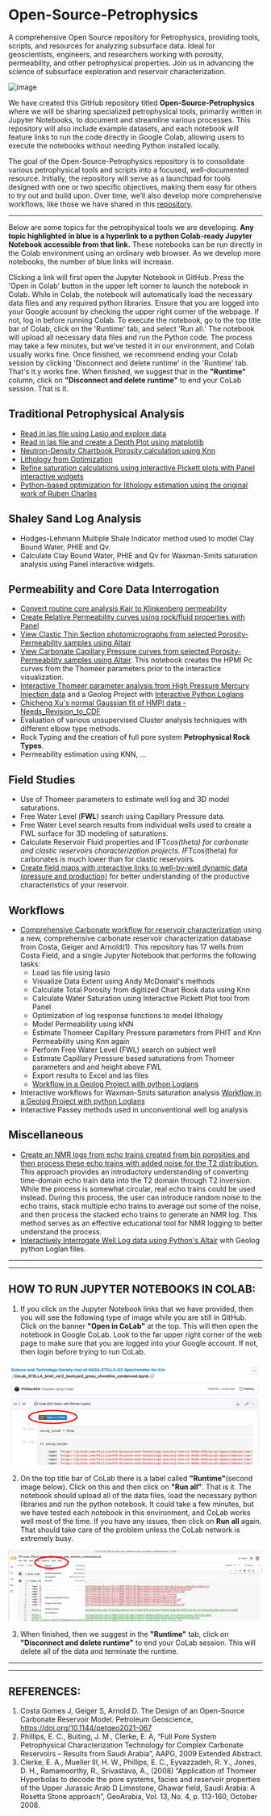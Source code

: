 # Open-Source-Petrophysics
A comprehensive Open Source repository for Petrophysics, providing tools, scripts, and resources for analyzing subsurface data. Ideal for geoscientists, engineers, and researchers working with porosity, permeability, and other petrophysical properties. Join us in advancing the science of subsurface exploration and reservoir characterization.

![image](Interactive_Petrophysics.gif)

We have created this GitHub repository titled **Open-Source-Petrophysics** where we will be sharing specialized petrophysical tools, primarily written in Jupyter Notebooks, to document and streamline various processes. This repository will also include example datasets, and each notebook will feature links to run the code directly in Google Colab, allowing users to execute the notebooks without needing Python installed locally. 

The goal of the Open-Source-Petrophysics repository is to consolidate various petrophysical tools and scripts into a focused, well-documented resource. Initially, the repository will serve as a launchpad for tools designed with one or two specific objectives, making them easy for others to try out and build upon. Over time, we’ll also develop more comprehensive workflows, like those we have shared in this [repository](https://github.com/Philliec459/Jupyter-Notebooks_for-Characterization-of-a-New-Open-Source-Carbonate-Reservoir-Benchmarking-Case-St).

---
Below are some topics for the petrophysical tools we are developing. **Any topic highlighted in blue is a hyperlink to a python Colab-ready Jupyter Notebook accessible from that link.** These notebooks can be run directly in the Colab environment using an ordinary web browser. As we develop more notebooks, the number of blue links will increase.

Clicking a link will first open the Jupyter Notebook in GitHub. Press the 'Open in Colab' button in the upper left corner to launch the notebook in Colab. While in Colab, the notebook will automatically load the necessary data files and any required python libraries. Ensure that you are logged into your Google account by checking the upper right corner of the webpage. If not, log in before running Colab. To execute the notebook, go to the top title bar of Colab, click on the 'Runtime' tab, and select 'Run all.' The notebook will upload all necessary data files and run the Python code. The process may take a few minutes, but we've tested it in our environment, and Colab usually works fine. Once finished, we recommend ending your Colab session by clicking 'Disconnect and delete runtime' in the 'Runtime' tab. That's it.y works fine. When finished, we suggest that in the **"Runtime"** column, click on **"Disconnect and delete runtime"** to end your CoLab session. That is it. 

## **Traditional Petrophysical Analysis**
- [Read in las file using Lasio and explore data](https://github.com/Philliec459/Open-Source-Petrophysics/blob/main/Simple_Petrpphysical_Workflow/1_Read_LAS_Explore_Data.ipynb)
- [Read in las file and create a Depth Plot using matplotlib](https://github.com/Philliec459/Open-Source-Petrophysics/blob/main/Simple_Petrpphysical_Workflow/2_Read_LAS_Depth_Plot.ipynb)
- [Neutron-Density Chartbook Porosity calculation using Knn](https://github.com/Philliec459/Open-Source-Petrophysics/blob/main/Simple_Petrpphysical_Workflow/3_Read_LAS_Chartbook_Porosity.ipynb)
- [Lithology from Optimization](https://github.com/Philliec459/Open-Source-Petrophysics/blob/main/Simple_Petrpphysical_Workflow/4_Read_LAS_Optimized_Lithology.ipynb)
- [Refine saturation calculations using interactive Pickett plots with Panel interactive widgets](https://github.com/Philliec459/Open-Source-Petrophysics/blob/main/Simple_Petrpphysical_Workflow/5_Read_LAS_Log_Saturations_Pickett_Plot.ipynb) 
- [Python-based optimization for lithology estimation using the original work of Ruben Charles](https://github.com/Philliec459/Open-Source-Petrophysics/blob/main/Simple_Petrpphysical_Workflow/rubens_optimization_methods.ipynb) 

## **Shaley Sand Log Analysis**
- Hodges-Lehmann Multiple Shale Indicator method used to model Clay Bound Water, PHIE and Qv. 
- Calculate Clay Bound Water, PHIE and Qv for Waxman-Smits saturation analysis using Panel interactive widgets.

## **Permeability and Core Data Interrogation**
- [Convert routine core analysis Kair to Klinkenberg permeability](https://github.com/Philliec459/Open-Source-Petrophysics/blob/main/Klinkenberg/Klinkenberg_Perm_GitHub.ipynb)
- [Create Relative Permeability curves using rock/fluid properties with Panel](https://github.com/Philliec459/Open-Source-Petrophysics/blob/main/Relative_Permeability/RelPerm.ipynb)
- [View Clastic Thin Section photomicrographs from selected Porosity-Permeability samples using Altair](https://github.com/Philliec459/Open-Source-Petrophysics/blob/main/Clastic_Poro-perm_Thin_Sections/Clastic_poro_perm_thinsections_Altair.ipynb)
- [View Carbonate Capillary Pressure curves from selected Porosity-Permeability samples using Altair](https://github.com/Philliec459/Open-Source-Petrophysics/blob/main/Carbonate_Rosetta-Stone_Data_Interrogation/Altair_Create_Pc_Interrogation_RosettaStone.ipynb). This notebook creates the HPMI Pc curves from the Thomeer parameters prior to the interactice visualization. 
- [Interactive Thomeer parameter analysis from High Pressure Mercury Injection data](https://github.com/Philliec459/Open-Source-Petrophysics/blob/main/Thomeer_from_Clerke_spreadsheet/Thomeer_from_Pc_curve_fit_auto-use-picks-Auto-Put_on_GitHub_read_Edspreadsheet_ver2.ipynb) and a Geolog Project with [Interactive Python Loglans](https://github.com/Philliec459/Geolog-Used-to-Model-Thomeer-Parameters-from-High-Pressure-Mercury-Injection-Data)
- [Chicheng Xu's normal Gaussian fit of HMPI data - Needs_Revision_to_CDF](https://github.com/Philliec459/Open-Source-Petrophysics/blob/main/Gaussian_Clerke_Spreadsheet/Panel_Bvocc_ver6_GitHub_colab.ipynb)
- Evaluation of various unsupervised Cluster analysis techniques with different elbow type methods.
- Rock Typing and the creation of full pore system **Petrophysical Rock Types**.
- Permeability estimation using KNN, ...

## **Field Studies**
- Use of Thomeer parameters to estimate well log and 3D model saturations.
- Free Water Level (**FWL**) search using Capillary Pressure data.
- Free Water Level search results from individual wells used to create a FWL surface for 3D modeling of saturations.
- Calculate Reservoir Fluid properties and IFT*cos(theta) for carbonate and clastic reservoirs characterization projects. IFT*cos(theta) for carbonates is much lower than for clastic reservoirs. 
- [Create field maps with interactive links to well-by-well dynamic data (pressure and production)](https://github.com/Philliec459/Altair-used-to-Visualize-and-Interrogate-well-by-well-Production-Data-from-Volve-Field/blob/master/Volve_GitHub_brief.ipynb) for better understanding of the productive characteristics of your reservoir. 

## **Workflows**
- [Comprehensive Carbonate workflow for reservoir characterization](https://github.com/Philliec459/Open-Source-Petrophysics/blob/main/Carbonate_Workflow_Costa_Field/CO3_full_workflow.ipynb) using a new, comprehensive carbonate reservoir characterization database from Costa, Geiger and Arnold(1). This repository has 17 wells from Costa Field, and a single Jupyter Notebook that performs the following tasks:
    - Load las file using lasio
    - Visualize Data Extent using Andy McDonald's methods
    - Calculate Total Porosity from digitized Chart Book data using Knn
    - Calculate Water Saturation using Interactive Pickett Plot tool from Panel
    - Optimization of log response functions to model lithology
    - Model Permeability using kNN
    - Estimate Thomeer Capillary Pressure parameters from PHIT and Knn Permeability using Knn again
    - Perform Free Water Level (FWL) search on subject well
    - Estimate Capillary Pressure based saturations from Thomeer parameters and and height above FWL
    - Export results to Excel and las files
    - [Workflow in a Geolog Project with python Loglans](https://github.com/Philliec459/Geolog-Project-with-Interactive-Pickett-Plot-and-Lithology-Optimization-Using-Python-Loglans/tree/main/HW_Interactive)
- Interactive workflows for Waxman-Smits saturation analysis [Workflow in a Geolog Project with python Loglans](https://github.com/Philliec459/Geolog-Project-Notebook-for-a-Comprehensive-Interactive-Petrophysical-Analysis-Workflow)
- Interactive Passey methods used in unconventional well log analysis

## **Miscellaneous**
- [Create an NMR logs from echo trains created from bin porosities and then process these echo trains with added noise for the T2 distribution.](https://github.com/Philliec459/Open-Source-Petrophysics/blob/main/NMR_Echo_Train_Simple_T2_Inversion_Example/NMR_echo_train_processing.ipynb) This approach provides an introductory understanding of converting time-domain echo train data into the T2 domain through T2 inversion. While the process is somewhat circular, real echo trains could be used instead. During this process, the user can introduce random noise to the echo trains, stack multiple echo trains to average out some of the noise, and then process the stacked echo trains to generate an NMR log. This method serves as an effective educational tool for NMR logging to better understand the process.
- [Interactively Interrogate Well Log data using Python's Altair](https://github.com/Philliec459/Geolog-Python-Loglan-use-of-Altair-to-Interrogate-Log-Analysis-data/blob/main/LogAnalysis_GitHub_read_las-best3_test.ipynb) with Geolog python Loglan files.

---
---
## **HOW TO RUN JUPYTER NOTEBOOKS IN COLAB:**
1) If you click on the Jupyter Notebook links that we have provided, then you will see the following type of image while you are still in GitHub. Click on the banner **"Open in CoLab"** at the top. This will then open the notebook in Google CoLab. Look to the far upper right corner of the web page to make sure that you are logged into your Google account. If not, then login before trying to run CoLab. 

![Image](GitHub_link.png)

2) On the top title bar of CoLab there is a label called **"Runtime"**(second image below). Click on this and then click on **"Run all"**. That is it. The notebook should upload all of the data files, load the necessary python libraries and run the python notebook. It could take a few minutes, but we have tested each notebook in this environment, and CoLab works well most of the time. If you have any issues, then click on **Run all** again. That should take care of the problem unless the CoLab network is extremely busy. 

![Image](CoLab_link.png)

3) When finished, then we suggest in the **"Runtime"** tab, click on **"Disconnect and delete runtime"** to end your CoLab session. This will delete all of the data and terminate the runtime. 


---
---
## REFERENCES:
1.  Costa Gomes J, Geiger S, Arnold D. The Design of an Open-Source Carbonate Reservoir Model. Petroleum Geoscience, 
    https://doi.org/10.1144/petgeo2021-067
2.  Phillips, E. C., Buiting, J. M., Clerke, E. A, “Full Pore System Petrophysical Characterization Technology for Complex Carbonate Reservoirs – Results from Saudi Arabia”, AAPG, 2009 Extended Abstract.
3.  Clerke, E. A., Mueller III, H. W., Phillips, E. C., Eyvazzadeh, R. Y., Jones, D. H., Ramamoorthy, R., Srivastava, A., (2008) “Application of Thomeer Hyperbolas to decode the pore systems, facies and reservoir properties of the Upper Jurassic Arab D Limestone, Ghawar field, Saudi Arabia: A Rosetta Stone approach”, GeoArabia, Vol. 13, No. 4, p. 113-160, October 2008. 
